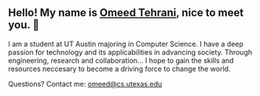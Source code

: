 <!-- <p align="left"> -->
<!--  <img border-radius = "50%" width = "50%"  height = "50%" src="https://i.ytimg.com/vi/XDeD-HcAl7U/maxresdefault.jpg" align="center"  />
</p>-->


## Hello! My name is [Omeed Tehrani](https://github.com/omeedcs), nice to meet you. 👋

<!-- <p align="center">
 <img width = "55%" src="https://bsmedia.business-standard.com/media-handler.php?mediaPath=http://bsmedia.business-standard.com/_media/bs/img/article/2016-11/29/full/1480399656-597.jpg&width=1200"  />
</p>
 -->
<div>
<p>
 
I am a student at UT Austin majoring in Computer Science. I have a deep passion for technology and its applicabilities in advancing society. Through engineering, research and collaboration... I hope to gain the skills and resources neccesary to become a driving force to change the world.
 
 </div>
 </p>
 
Questions? Contact me: omeed@cs.utexas.edu
